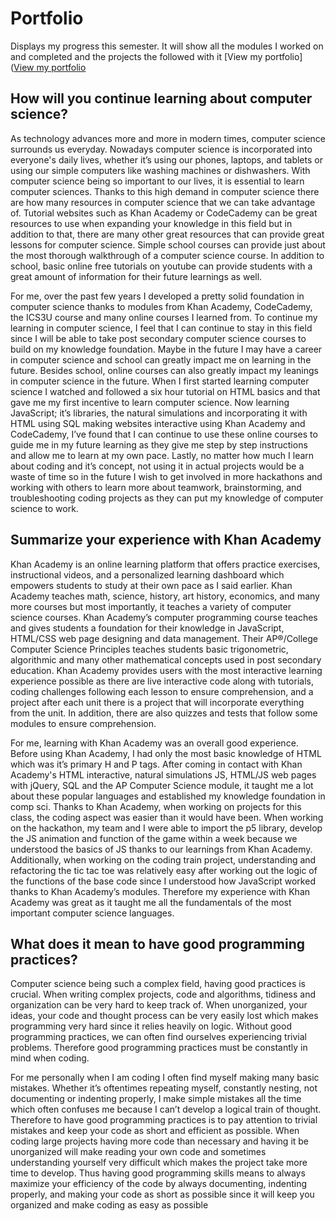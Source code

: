 # Portfolio
Displays my progress this semester. It will show all the modules I worked on and completed and the projects the followed with it [View my portfolio]([View my portfolio](https://htmlpreview.github.io/?https://github.com/jasonzhang2/Portfolio/blob/main/html5up-massively/projects.html/) 

## How will you continue learning about computer science?
As technology advances more and more in modern times, computer science surrounds us everyday. Nowadays computer science is incorporated into everyone's daily lives, whether it’s using our phones, laptops, and tablets or using our simple computers like washing machines or dishwashers. With computer science being so important to our lives, it is essential to learn computer sciences. Thanks to this high demand in computer science there are how many resources in computer science that we can take advantage of. Tutorial websites such as Khan Academy or CodeCademy can be great resources to use when expanding your knowledge in this field but in addition to that, there are many other great resources that can provide great lessons for computer science. Simple school courses can provide just about the most thorough walkthrough of a computer science course. In addition to school, basic online free tutorials on youtube can provide students with a great amount of information for their future learnings as well.

For me, over the past few years I developed a pretty solid foundation in computer science thanks to modules from Khan Academy, CodeCademy, the ICS3U course and many online courses I learned from. To continue my learning in computer science, I feel that I can continue to stay in this field since I will be able to take post secondary computer science courses to build on my knowledge foundation. Maybe in the future I may have a career in computer science and school can greatly impact me on learning in the future.  Besides school, online courses can also greatly impact my leanings in computer science in the future. When I first started learning computer science I watched and followed a six hour tutorial on HTML basics and that gave me my first incentive to learn computer science. Now learning JavaScript; it’s libraries, the natural simulations and incorporating it with HTML using SQL making websites interactive using Khan Academy and CodeCademy, I’ve found that I can continue to use these online courses to guide me in my future learning as they give me step by step instructions and allow me to learn at my own pace. Lastly, no matter how much I learn about coding and it’s concept, not using it in actual projects would be a waste of time so in the future I wish to get involved in more hackathons and working with others to learn more about teamwork, brainstorming, and troubleshooting coding projects as they can put my knowledge of computer science to work.

## Summarize your experience with Khan Academy
Khan Academy is an online learning platform that offers practice exercises, instructional videos, and a personalized learning dashboard which empowers students to study at their own pace as I said earlier. Khan Academy teaches math, science, history, art history, economics, and many more courses but most importantly, it teaches a variety of computer science courses. Khan Academy’s computer programming course teaches and gives students a foundation for their knowledge in JavaScript, HTML/CSS web page designing and data management. Their AP®︎/College Computer Science Principles teaches students basic trigonometric, algorithmic and many other mathematical concepts used in post secondary education. Khan Academy provides users with the most interactive learning experience possible as there are live interactive code along with tutorials, coding challenges following each lesson to ensure comprehension, and a project after each unit there is a project that will incorporate everything from the unit. In addition, there are also quizzes and tests that follow some modules to ensure comprehension.

For me, learning with  Khan Academy was an overall good experience. Before using Khan Academy, I had only the most basic knowledge of HTML which was it’s primary H and P tags. After coming in contact with Khan Academy's HTML interactive, natural simulations JS, HTML/JS web pages with jQuery, SQL and the AP Computer Science module, it taught me a lot about these popular languages and established my knowledge foundation in comp sci. Thanks to Khan Academy, when working on projects for this class, the coding aspect was easier than it would have been. When working on the hackathon, my team and I were able to import the p5 library, develop the JS animation and function of the game within a week because we understood the basics of JS thanks to our learnings from Khan Academy. Additionally, when working on the coding train project, understanding and refactoring the tic tac toe was relatively easy after working out the logic of the functions of the base code since I understood how JavaScript worked thanks to Khan Academy’s modules. Therefore my experience with Khan Academy was great as it taught me all the fundamentals of the most important computer science languages.

## What does it mean to have good programming practices?
Computer science being such a complex field, having good practices is crucial. When writing complex projects, code and algorithms, tidiness and organization can be very hard to keep track of. When unorganized, your ideas, your code and thought process can be very easily lost which makes programming very hard since it relies heavily on logic. Without good programming practices, we can often find ourselves experiencing trivial problems. Therefore good programming practices must be constantly in mind when coding.

For me personally when I am coding I often find myself making many basic mistakes. Whether it’s oftentimes repeating myself, constantly nesting, not documenting or indenting properly, I make simple mistakes all the time which often confuses me because I can’t develop a logical train of thought. Therefore to have good programming practices is to pay attention to trivial mistakes and keep your code as short and efficient as possible. When coding large projects having more code than necessary and having it be unorganized will make reading your own code and sometimes understanding yourself very difficult which makes the project take more time to develop. Thus having good programming skills means to always maximize your efficiency of the code by always documenting, indenting properly, and making your code as short as possible since it will keep you organized and make coding as easy as possible
